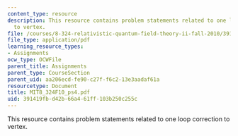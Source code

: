 ```yaml
---
content_type: resource
description: This resource contains problem statements related to one loop correction
  to vertex.
file: /courses/8-324-relativistic-quantum-field-theory-ii-fall-2010/391419fbd42b66a461ff103b250c255c_MIT8_324F10_ps4.pdf
file_type: application/pdf
learning_resource_types:
- Assignments
ocw_type: OCWFile
parent_title: Assignments
parent_type: CourseSection
parent_uid: aa206ecd-fe90-c27f-f6c2-13e3aadaf61a
resourcetype: Document
title: MIT8_324F10_ps4.pdf
uid: 391419fb-d42b-66a4-61ff-103b250c255c
---
```

This resource contains problem statements related to one loop correction to vertex.

